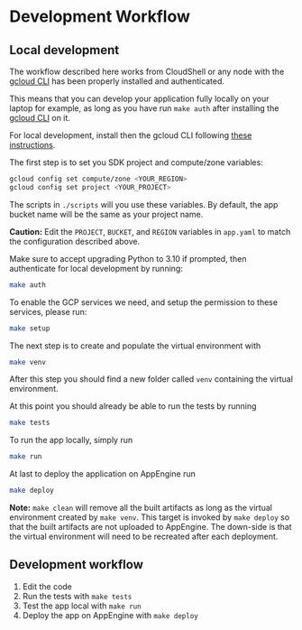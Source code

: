 # Development Workflow

## Local development

The workflow described here works from CloudShell or any node with the [gcloud CLI](https://cloud.google.com/sdk/docs/install) has been properly installed and authenticated.

This means that you can develop your application fully locally on your laptop for example, as long as you have run `make auth` after installing the [gcloud CLI](https://cloud.google.com/sdk/docs/install) on it.

For local development, install then the gcloud CLI following [these instructions](https://cloud.google.com/sdk/docs/install).

The first step is to set you SDK project and compute/zone variables:
```bash
gcloud config set compute/zone <YOUR_REGION> 
gcloud config set project <YOUR_PROJECT> 
```
The scripts in `./scripts` will you use these variables. By default,
the app bucket name will be the same as your project name.

**Caution:** Edit the `PROJECT`, `BUCKET`, and `REGION` variables in `app.yaml` to 
match the configuration described above.


Make sure to accept upgrading Python to 3.10 if prompted, then authenticate for local development by running:

```bash
make auth
```

To enable the GCP services we need, and setup the permission to these services, please run:
```bash
make setup
```

The next step is to create and populate the virtual environment with

```bash
make venv
```
After this step you should find a new folder called `venv` containing the virtual environment.

At this point you should already be able to run the tests by running
```bash
make tests
```

To run the app locally, simply run
```bash
make run
```

At last to deploy the application on AppEngine run
```bash
make deploy
```

**Note:** `make clean` will remove all the built artifacts as long as the virtual environment created by `make venv`. This target is invoked by `make deploy` so that the built artifacts are not uploaded to AppEngine. The down-side is that the virtual environment will need to be recreated after each deployment.

## Development workflow

1. Edit the code
1. Run the tests with `make tests`
1. Test the app local with `make run`
1. Deploy the app on AppEngine with `make deploy`
